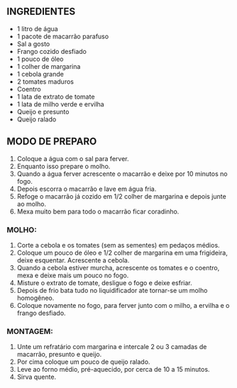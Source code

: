 ## INGREDIENTES

- 1 litro de água
- 1 pacote de macarrão parafuso
- Sal a gosto
- Frango cozido desfiado
- 1 pouco de óleo
- 1 colher de margarina
- 1 cebola grande
- 2 tomates maduros
- Coentro
- 1 lata de extrato de tomate
- 1 lata de milho verde e ervilha
- Queijo e presunto
- Queijo ralado



## MODO DE PREPARO



1. Coloque a água com o sal para ferver.
2. Enquanto isso prepare o molho.
3. Quando a água ferver acrescente o macarrão e deixe por 10 minutos no fogo.
4. Depois escorra o macarrão e lave em água fria.
5. Refoge o macarrão já cozido em 1/2 colher de margarina e depois junte ao molho.
6. Mexa muito bem para todo o macarrão ficar coradinho.

### MOLHO:

1. Corte a cebola e os tomates (sem as sementes) em pedaços médios.
2. Coloque um pouco de óleo e 1/2 colher de margarina em uma frigideira, deixe esquentar. Acrescente a cebola.
3. Quando a cebola estiver murcha, acrescente os tomates e o coentro, mexa e deixe mais um pouco no fogo.
4. Misture o extrato de tomate, desligue o fogo e deixe esfriar.
5. Depois de frio bata tudo no liquidificador ate tornar-se um molho homogêneo.
6. Coloque novamente no fogo, para ferver junto com o milho, a ervilha e o frango desfiado.

### MONTAGEM:

1. Unte um refratário com margarina e intercale 2 ou 3 camadas de macarrão, presunto e queijo.
2. Por cima coloque um pouco de queijo ralado.
3. Leve ao forno médio, pré-aquecido, por cerca de 10 a 15 minutos.
4. Sirva quente.

### 







